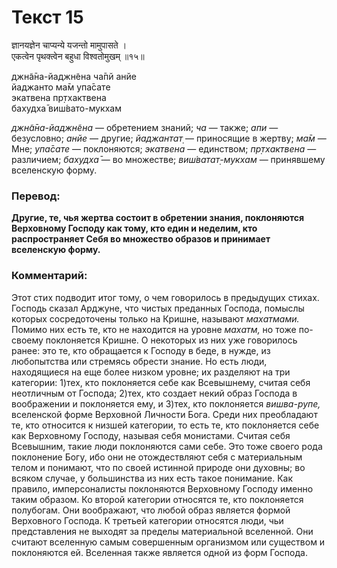 # Текст 15

ज्ञानयज्ञेन चाप्यन्ये यजन्तो मामुपासते ।  
एकत्वेन पृथक्त्वेन बहुधा विश्वतोमुखम् ॥१५॥

джн̃а̄на-йаджн̃ена ча̄пй анйе  
йаджанто ма̄м упа̄сате  
экатвена пр̣тхактвена  
бахудха̄ виш́вато-мукхам

_джн̃а̄на-йаджн̃ена_ — обретением знаний; _ча_ — также; _апи_ — безусловно; _анйе_ — другие; _йаджантат̣_ — приносящие в жертву; _ма̄м_ — Мне; _упа̄сате_ — поклоняются; _экатвена_ — единством; _пр̣тхактвена_ — различием; _бахудха̄_ — во множестве; _виш́ватат̣-мукхам_ — принявшему вселенскую форму.

### Перевод:

**Другие, те, чья жертва состоит в обретении знания, поклоняются Верховному Господу как тому, кто един и неделим, кто распространяет Себя во множество образов и принимает вселенскую форму.**

### Комментарий:

Этот стих подводит итог тому, о чем говорилось в предыдущих стихах. Господь сказал Арджуне, что чистых преданных Господа, помыслы которых сосредоточены только на Кришне, называют _махатмами._ Помимо них есть те, кто не находится на уровне _махатм,_ но тоже по-своему поклоняется Кришне. О некоторых из них уже говорилось ранее: это те, кто обращается к Господу в беде, в нужде, из любопытства или стремясь обрести знание. Но есть люди, находящиеся на еще более низком уровне; их разделяют на три категории: 1)тех, кто поклоняется себе как Всевышнему, считая себя неотличным от Господа; 2)тех, кто создает некий образ Господа в воображении и поклоняется ему, и 3)тех, кто поклоняется _вишва-рупе,_ вселенской форме Верховной Личности Бога. Среди них преобладают те, кто относится к низшей категории, то есть те, кто поклоняется себе как Верховному Господу, называя себя монистами. Считая себя Всевышним, такие люди поклоняются сами себе. Это тоже своего рода поклонение Богу, ибо они не отождествляют себя с материальным телом и понимают, что по своей истинной природе они духовны; во всяком случае, у большинства из них есть такое понимание. Как правило, имперсоналисты поклоняются Верховному Господу именно таким образом. Ко второй категории относятся те, кто поклоняется полубогам. Они воображают, что любой образ является формой Верховного Господа. К третьей категории относятся люди, чьи представления не выходят за пределы материальной вселенной. Они считают вселенную самым совершенным организмом или существом и поклоняются ей. Вселенная также является одной из форм Господа.
